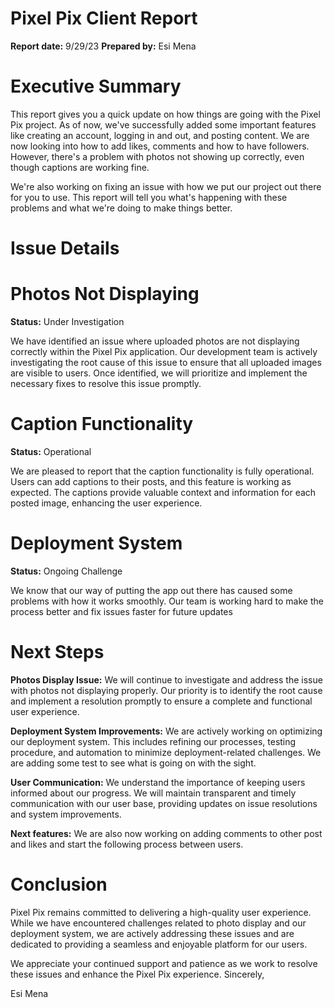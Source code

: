 # Pixel Pix Client Report
**Report date:** 9/29/23
**Prepared by:** Esi Mena

# Executive Summary
This report gives you a quick update on how things are going with the Pixel Pix project. As of now, we've successfully added some important features like creating an account, logging in and out, and posting content. We are now looking into how to add likes, comments and how to have followers. However, there's a problem with photos not showing up correctly, even though captions are working fine.

We're also working on fixing an issue with how we put our project out there for you to use. This report will tell you what's happening with these problems and what we're doing to make things better.

# Issue Details
# Photos Not Displaying
**Status:** Under Investigation

We have identified an issue where uploaded photos are not displaying correctly within the Pixel Pix application.
Our development team is actively investigating the root cause of this issue to ensure that all uploaded images are visible to users.
Once identified, we will prioritize and implement the necessary fixes to resolve this issue promptly.

# Caption Functionality
**Status:** Operational

We are pleased to report that the caption functionality is fully operational. Users can add captions to their posts, and this feature is working as expected.
The captions provide valuable context and information for each posted image, enhancing the user experience.

# Deployment System
**Status:** Ongoing Challenge

We know that our way of putting the app out there has caused some problems with how it works smoothly.
Our team is working hard to make the process better and fix issues faster for future updates

# Next Steps
**Photos Display Issue:** We will continue to investigate and address the issue with photos not displaying properly. Our priority is to identify the root cause and implement a resolution promptly to ensure a complete and functional user experience.

**Deployment System Improvements:** We are actively working on optimizing our deployment system. This includes refining our processes, testing procedure, and automation to minimize deployment-related challenges. We are adding some test to see what is going on with the sight.

**User Communication:** We understand the importance of keeping users informed about our progress. We will maintain transparent and timely communication with our user base, providing updates on issue resolutions and system improvements.

**Next features:** We are also now working on adding comments to other post and likes and start the following process between users. 

# Conclusion
Pixel Pix remains committed to delivering a high-quality user experience. While we have encountered challenges related to photo display and our deployment system, we are actively addressing these issues and are dedicated to providing a seamless and enjoyable platform for our users.

We appreciate your continued support and patience as we work to resolve these issues and enhance the Pixel Pix experience. 
Sincerely,

Esi Mena
